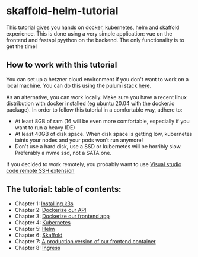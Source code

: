 # skaffold-helm-tutorial

This tutorial gives you hands on docker, kubernetes, helm and skaffold experience. This is done using a very simple application: vue on the frontend and fastapi pyython on the backend. The only functionality is to get the time!

## How to work with this tutorial

You can set up a hetzner cloud environment if you don't want to work on a local machine. You can do this using the pulumi stack [here](remote-environment-setup).

As an alternative, you can work locally. Make sure you have a recent linux distribution with docker installed (eg ubuntu 20.04 with the docker.io package). In order to follow this tutorial in a comfortable way, adhere to:

* At least 8GB of ram (16 will be even more comfortable, especially if you want to run a heavy IDE)
* At least 40GB of disk space. When disk space is getting low, kubernetes taints your nodes and your pods won't run anymore!
* Don't use a hard disk, use a SSD or kubernetes will be horribly slow. Preferably a nvme ssd, not a SATA one.

If you decided to work remotely, you probably want to use [Visual studio code remote SSH extension](REMOTE.md)

## The tutorial: table of contents:

* Chapter 1: [Installing k3s](chapters/01-install-k3s.md)
* Chapter 2: [Dockerize our API](chapters/02-dockerize-backend.md)
* Chapter 3: [Dockerize our frontend app](chapters/03-dockerize-frontend.md)
* Chapter 4: [Kubernetes](chapters/04-kubernetes.md)
* Chapter 5: [Helm](chapters/05-helm.md)
* Chapter 6: [Skaffold](chapters/06-skaffold.md)
* Chapter 7: [A production version of our frontend container](chapters/07-frontend-production.md)
* Chapter 8: [Ingress](chapters/08-ingress.md)


